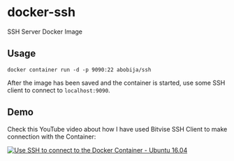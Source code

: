 # docker-ssh
SSH Server Docker Image

## Usage

```
docker container run -d -p 9090:22 abobija/ssh
```

After the image has been saved and the container is started, use some SSH client to connect to `localhost:9090`.

## Demo

Check this YouTube video about how I have used Bitvise SSH Client to make connection with the Container:

[![Use SSH to connect to the Docker Container - Ubuntu 16.04](https://img.youtube.com/vi/4zGFwp9J5D0/mqdefault.jpg)](https://www.youtube.com/watch?v=4zGFwp9J5D0)
